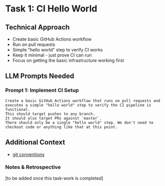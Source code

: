 # Task 1: CI Hello World

## Technical Approach

- Create basic GitHub Actions workflow
- Run on pull requests
- Simple "hello world" step to verify CI works
- Keep it minimal - just prove CI can run
- Focus on getting the basic infrastructure working first

## LLM Prompts Needed

### Prompt 1: Implement CI Setup

```text
Create a basic GitHub Actions workflow that runs on pull requests and executes a simple "hello world" step to verify the CI pipeline is functional.
This should target pushes to any branch.
It should also target PRs against `master`.
There should only be a single "hello world" step. We don't need to checkout code or anything like that at this point.
```

## Additional Context

- [git conventions](/docs/development-conventions/git/README.md)

### Notes & Retrospective

[to be added once this task-work is completed]
